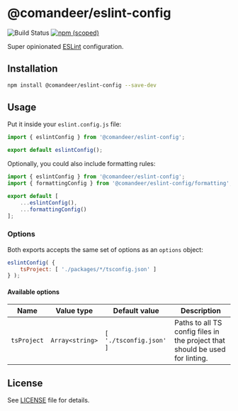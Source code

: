 # @comandeer/eslint-config

![Build Status](https://github.com/Comandeer/eslint-config/workflows/CI/badge.svg) [![npm (scoped)](https://img.shields.io/npm/v/@comandeer/eslint-config.svg)](https://npmjs.com/package/@comandeer/eslint-config)

Super opinionated [ESLint](https://eslint.org/) configuration.

## Installation

```bash
npm install @comandeer/eslint-config --save-dev
```

## Usage

Put it inside your `eslint.config.js` file:

```javascript
import { eslintConfig } from '@comandeer/eslint-config';

export default eslintConfig();
```

Optionally, you could also include formatting rules:

```javascript
import { eslintConfig } from '@comandeer/eslint-config';
import { formattingConfig } from '@comandeer/eslint-config/formatting';

export default [
	...eslintConfig(),
	...formattingConfig()
];
```

### Options

Both exports accepts the same set of options as an `options` object:

```javascript
eslintConfig( {
    tsProject: [ './packages/*/tsconfig.json' ]
} );
```

#### Available options

| Name        | Value type      | Default value           | Description                                                  |
| ----------- | --------------- | ----------------------- | ------------------------------------------------------------ |
| `tsProject` | `Array<string>` | `[ './tsconfig.json' ]` | Paths to all TS config files in the project that should be used for linting. |

## License

See [LICENSE](./LICENSE) file for details.

